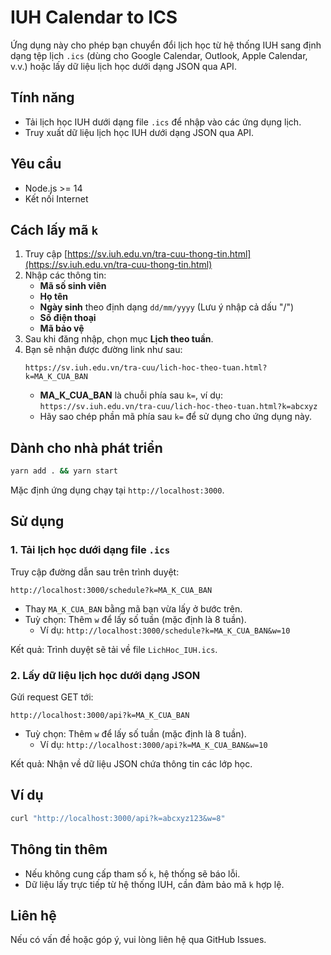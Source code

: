 # IUH Calendar to ICS

Ứng dụng này cho phép bạn chuyển đổi lịch học từ hệ thống IUH sang định dạng tệp lịch `.ics` (dùng cho Google Calendar, Outlook, Apple Calendar, v.v.) hoặc lấy dữ liệu lịch học dưới dạng JSON qua API.

## Tính năng

- Tải lịch học IUH dưới dạng file `.ics` để nhập vào các ứng dụng lịch.
- Truy xuất dữ liệu lịch học IUH dưới dạng JSON qua API.

## Yêu cầu

- Node.js >= 14
- Kết nối Internet

## Cách lấy mã `k`

1. Truy cập [https://sv.iuh.edu.vn/tra-cuu-thong-tin.html](https://sv.iuh.edu.vn/tra-cuu-thong-tin.html)
2. Nhập các thông tin:
   - **Mã số sinh viên**
   - **Họ tên**
   - **Ngày sinh** theo định dạng `dd/mm/yyyy` (Lưu ý nhập cả dấu "/")
   - **Số điện thoại**
   - **Mã bảo vệ**
3. Sau khi đăng nhập, chọn mục **Lịch theo tuần**.
4. Bạn sẽ nhận được đường link như sau:
   ```
   https://sv.iuh.edu.vn/tra-cuu/lich-hoc-theo-tuan.html?k=MA_K_CUA_BAN
   ```
   - **MA_K_CUA_BAN** là chuỗi phía sau `k=`, ví dụ:  
     `https://sv.iuh.edu.vn/tra-cuu/lich-hoc-theo-tuan.html?k=abcxyz`
   - Hãy sao chép phần mã phía sau `k=` để sử dụng cho ứng dụng này.

## Dành cho nhà phát triển

```bash
yarn add . && yarn start
```

Mặc định ứng dụng chạy tại `http://localhost:3000`.

## Sử dụng

### 1. Tải lịch học dưới dạng file `.ics`

Truy cập đường dẫn sau trên trình duyệt:

```
http://localhost:3000/schedule?k=MA_K_CUA_BAN
```

- Thay `MA_K_CUA_BAN` bằng mã bạn vừa lấy ở bước trên.
- Tuỳ chọn: Thêm `w` để lấy số tuần (mặc định là 8 tuần).
  - Ví dụ: `http://localhost:3000/schedule?k=MA_K_CUA_BAN&w=10`

Kết quả: Trình duyệt sẽ tải về file `LichHoc_IUH.ics`.

### 2. Lấy dữ liệu lịch học dưới dạng JSON

Gửi request GET tới:

```
http://localhost:3000/api?k=MA_K_CUA_BAN
```

- Tuỳ chọn: Thêm `w` để lấy số tuần (mặc định là 8 tuần).
  - Ví dụ: `http://localhost:3000/api?k=MA_K_CUA_BAN&w=10`

Kết quả: Nhận về dữ liệu JSON chứa thông tin các lớp học.

## Ví dụ

```bash
curl "http://localhost:3000/api?k=abcxyz123&w=8"
```

## Thông tin thêm

- Nếu không cung cấp tham số `k`, hệ thống sẽ báo lỗi.
- Dữ liệu lấy trực tiếp từ hệ thống IUH, cần đảm bảo mã `k` hợp lệ.

## Liên hệ

Nếu có vấn đề hoặc góp ý, vui lòng liên hệ qua GitHub Issues.
